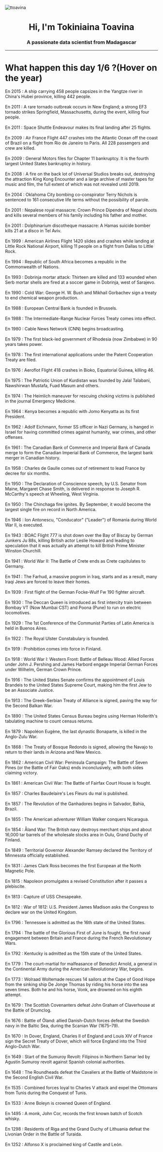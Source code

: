
<p align="left"> <img src="https://komarev.com/ghpvc/?username=ttoavina&label=Profile%20views&color=0e75b6&style=flat" alt="ttoavina" /> </p>
<h1 align="center">Hi, I'm Tokiniaina Toavina</h1>
<h3 align="center">A passionate data scientist from Madagascar</h3>
    
<hr/>
<h1> What happen this day 1/6 ?(Hover on the year)</h1>

En 2015 : A ship carrying 458 people capsizes in the Yangtze river in China's Hubei province, killing 442 people.
<br/><br/>
En 2011 : A rare tornado outbreak occurs in New England; a strong EF3 tornado strikes Springfield, Massachusetts, during the event, killing four people.
<br/><br/>
En 2011 : Space Shuttle Endeavour makes its final landing after 25 flights.
<br/><br/>
En 2009 : Air France Flight 447 crashes into the Atlantic Ocean off the coast of Brazil on a flight from Rio de Janeiro to Paris. All 228 passengers and crew are killed.
<br/><br/>
En 2009 : General Motors files for Chapter 11 bankruptcy. It is the fourth largest United States bankruptcy in history.
<br/><br/>
En 2008 : A fire on the back lot of Universal Studios breaks out, destroying the attraction King Kong Encounter and a large archive of master tapes for music and film, the full extent of which was not revealed until 2019.
<br/><br/>
En 2004 : Oklahoma City bombing co-conspirator Terry Nichols is sentenced to 161 consecutive life terms without the possibility of parole.
<br/><br/>
En 2001 : Nepalese royal massacre: Crown Prince Dipendra of Nepal shoots and kills several members of his family including his father and mother.
<br/><br/>
En 2001 : Dolphinarium discotheque massacre: A Hamas suicide bomber kills 21 at a disco in Tel Aviv.
<br/><br/>
En 1999 : American Airlines Flight 1420 slides and crashes while landing at Little Rock National Airport, killing 11 people on a flight from Dallas to Little Rock.
<br/><br/>
En 1994 : Republic of South Africa becomes a republic in the Commonwealth of Nations.
<br/><br/>
En 1993 : Dobrinja mortar attack: Thirteen are killed and 133 wounded when Serb mortar shells are fired at a soccer game in Dobrinja, west of Sarajevo.
<br/><br/>
En 1990 : Cold War: George H. W. Bush and Mikhail Gorbachev sign a treaty to end chemical weapon production.
<br/><br/>
En 1988 : European Central Bank is founded in Brussels.
<br/><br/>
En 1988 : The Intermediate-Range Nuclear Forces Treaty comes into effect.
<br/><br/>
En 1980 : Cable News Network (CNN) begins broadcasting.
<br/><br/>
En 1979 : The first black-led government of Rhodesia (now Zimbabwe) in 90 years takes power.
<br/><br/>
En 1978 : The first international applications under the Patent Cooperation Treaty are filed.
<br/><br/>
En 1976 : Aeroflot Flight 418 crashes in Bioko, Equatorial Guinea, killing 46.
<br/><br/>
En 1975 : The Patriotic Union of Kurdistan was founded by Jalal Talabani, Nawshirwan Mustafa, Fuad Masum and others.
<br/><br/>
En 1974 : The Heimlich maneuver for rescuing choking victims is published in the journal Emergency Medicine.
<br/><br/>
En 1964 : Kenya becomes a republic with Jomo Kenyatta  as its first President.
<br/><br/>
En 1962 : Adolf Eichmann, former SS officer in Nazi Germany, is hanged in Israel for having committed crimes against humanity, war crimes, and other offenses.
<br/><br/>
En 1961 : The Canadian Bank of Commerce and Imperial Bank of Canada merge to form the Canadian Imperial Bank of Commerce, the largest bank merger in Canadian history.
<br/><br/>
En 1958 : Charles de Gaulle comes out of retirement to lead France by decree for six months.
<br/><br/>
En 1950 : The Declaration of Conscience speech, by U.S. Senator from Maine, Margaret Chase Smith, is delivered in response to Joseph R. McCarthy's speech at Wheeling, West Virginia.
<br/><br/>
En 1950 : The Chinchaga fire ignites. By September, it would become the largest single fire on record in North America.
<br/><br/>
En 1946 : Ion Antonescu, "Conducator" ("Leader") of Romania during World War II, is executed.
<br/><br/>
En 1943 : BOAC Flight 777 is shot down over the Bay of Biscay by German Junkers Ju 88s, killing British actor Leslie Howard and leading to speculation that it was actually an attempt to kill British Prime Minister Winston Churchill.
<br/><br/>
En 1941 : World War II: The Battle of Crete ends as Crete capitulates to Germany.
<br/><br/>
En 1941 : The Farhud, a massive pogrom in Iraq, starts and as a result, many Iraqi Jews are forced to leave their homes.
<br/><br/>
En 1939 : First flight of the German Focke-Wulf Fw 190 fighter aircraft.
<br/><br/>
En 1930 : The Deccan Queen is introduced as first intercity train between Bombay VT (Now Mumbai CST) and Poona (Pune) to run on electric locomotives.
<br/><br/>
En 1929 : The 1st Conference of the Communist Parties of Latin America is held in Buenos Aires.
<br/><br/>
En 1922 : The Royal Ulster Constabulary is founded.
<br/><br/>
En 1919 : Prohibition comes into force in Finland.
<br/><br/>
En 1918 : World War I: Western Front: Battle of Belleau Wood: Allied Forces under John J. Pershing and James Harbord engage Imperial German Forces under Wilhelm, German Crown Prince.
<br/><br/>
En 1916 : The United States Senate confirms the appointment of Louis Brandeis to the United States Supreme Court, making him the first Jew to be an Associate Justice.
<br/><br/>
En 1913 : The Greek–Serbian Treaty of Alliance is signed, paving the way for the Second Balkan War.
<br/><br/>
En 1890 : The United States Census Bureau begins using Herman Hollerith's tabulating machine to count census returns.
<br/><br/>
En 1879 : Napoléon Eugène, the last dynastic Bonaparte, is killed in the Anglo-Zulu War.
<br/><br/>
En 1868 : The Treaty of Bosque Redondo is signed, allowing the Navajo to return to their lands in Arizona and New Mexico.
<br/><br/>
En 1862 : American Civil War: Peninsula Campaign: The Battle of Seven Pines (or the Battle of Fair Oaks) ends inconclusively, with both sides claiming victory.
<br/><br/>
En 1861 : American Civil War: The Battle of Fairfax Court House is fought.
<br/><br/>
En 1857 : Charles Baudelaire's Les Fleurs du mal is published.
<br/><br/>
En 1857 : The Revolution of the Ganhadores begins in Salvador, Bahia, Brazil.
<br/><br/>
En 1855 : The American adventurer William Walker conquers Nicaragua.
<br/><br/>
En 1854 : Åland War: The British navy destroys merchant ships and about 16,000 tar barrels of the wholesale stocks area in Oulu, Grand Duchy of Finland.
<br/><br/>
En 1849 : Territorial Governor Alexander Ramsey declared the Territory of Minnesota officially established.
<br/><br/>
En 1831 : James Clark Ross becomes the first European at the North Magnetic Pole.
<br/><br/>
En 1815 : Napoleon promulgates a revised Constitution after it passes a plebiscite.
<br/><br/>
En 1813 : Capture of USS Chesapeake.
<br/><br/>
En 1812 : War of 1812: U.S. President James Madison asks the Congress to declare war on the United Kingdom.
<br/><br/>
En 1796 : Tennessee is admitted as the 16th state of the United States.
<br/><br/>
En 1794 : The battle of the Glorious First of June is fought, the first naval engagement between Britain and France during the French Revolutionary Wars.
<br/><br/>
En 1792 : Kentucky is admitted as the 15th state of the United States.
<br/><br/>
En 1779 : The court-martial for malfeasance of Benedict Arnold, a general in the Continental Army during the American Revolutionary War, begins.
<br/><br/>
En 1773 : Wolraad Woltemade rescues 14 sailors at the Cape of Good Hope from the sinking ship De Jonge Thomas by riding his horse into the sea seven times. Both he and his horse, Vonk, are drowned on his eighth attempt.
<br/><br/>
En 1679 : The Scottish Covenanters defeat John Graham of Claverhouse at the Battle of Drumclog.
<br/><br/>
En 1676 : Battle of Öland: allied Danish-Dutch forces defeat the Swedish navy in the Baltic Sea, during the Scanian War (1675–79).
<br/><br/>
En 1670 : In Dover, England, Charles II of England and Louis XIV of France sign the Secret Treaty of Dover, which will force England into the Third Anglo-Dutch War.
<br/><br/>
En 1649 : Start of the Sumuroy Revolt: Filipinos in Northern Samar led by Agustin Sumuroy revolt against Spanish colonial authorities.
<br/><br/>
En 1648 : The Roundheads defeat the Cavaliers at the Battle of Maidstone in the Second English Civil War.
<br/><br/>
En 1535 : Combined forces loyal to Charles V attack and expel the Ottomans from Tunis during the Conquest of Tunis.
<br/><br/>
En 1533 : Anne Boleyn is crowned Queen of England.
<br/><br/>
En 1495 : A monk, John Cor, records the first known batch of Scotch whisky.
<br/><br/>
En 1298 : Residents of Riga and the Grand Duchy of Lithuania defeat the Livonian Order in the Battle of Turaida.
<br/><br/>
En 1252 : Alfonso X is proclaimed king of Castile and León.
<br/><br/>
